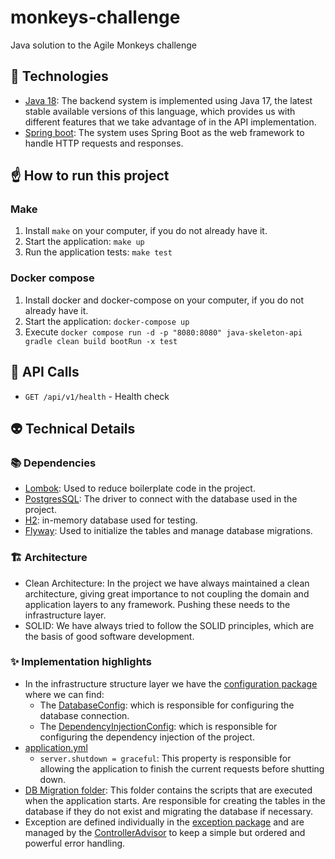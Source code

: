# monkeys-challenge
Java solution to the Agile Monkeys challenge

## 🤖 Technologies
- [Java 18](https://openjdk.java.net/projects/jdk/18/): The backend system is implemented using Java 17, the latest stable available versions of this language, which provides us with different features that we take advantage of in the API implementation.
- [Spring boot](https://spring.io/projects/spring-boot): The system uses Spring Boot as the web framework to handle HTTP requests and responses.

## ☝️ How to run this project
### ️Make
1. Install `make` on your computer, if you do not already have it.
2. Start the application: `make up`
3. Run the application tests: `make test`

### Docker compose
1. Install docker and docker-compose on your computer, if you do not already have it.
2. Start the application: `docker-compose up`
3. Execute `docker compose run -d -p "8080:8080" java-skeleton-api gradle clean build bootRun -x test`

## 🎯 API Calls
- `GET /api/v1/health` - Health check

## 👽 Technical Details
### 📚 Dependencies
- [Lombok](https://projectlombok.org/): Used to reduce boilerplate code in the project.
- [PostgresSQL](https://www.postgresql.org/): The driver to connect with the database used in the project.
- [H2](https://www.h2database.com/): in-memory database used for testing.
- [Flyway](https://flywaydb.org/): Used to initialize the tables and manage database migrations.

### 🏗️ Architecture
- Clean Architecture: In the project we have always maintained a clean architecture, giving great importance to not coupling the domain and application layers to any framework. Pushing these needs to the infrastructure layer.
- SOLID: We have always tried to follow the SOLID principles, which are the basis of good software development.

### ✨ Implementation highlights
- In the infrastructure structure layer we have the [configuration package](src/main/java/com/monkeys/challenge/infrastructure/configuration) where we can find:
    - The [DatabaseConfig](src/main/java/com/monkeys/challenge/infrastructure/configuration/DatabaseConfig.java): which is responsible for configuring the database connection.
    - The [DependencyInjectionConfig](src/main/java/com/monkeys/challenge/infrastructure/configuration/DependencyInjectionConfig.java): which is responsible for configuring the dependency injection of the project.
- [application.yml](src/main/resources/application.properties)
    - `server.shutdown = graceful`: This property is responsible for allowing the application to finish the current requests before shutting down.
- [DB Migration folder](src/main/resources/db/migration): This folder contains the scripts that are executed when the application starts. Are responsible for creating the tables in the database if they do not exist and migrating the database if necessary.
- Exception are defined individually in the [exception package](src/main/java/com/monkeys/challenge/domain/exceptions) and are managed by the [ControllerAdvisor](src/main/java/com/monkeys/challenge/infrastructure/exceptions/ControllerAdvisor.java) to keep a simple but ordered and powerful error handling.
